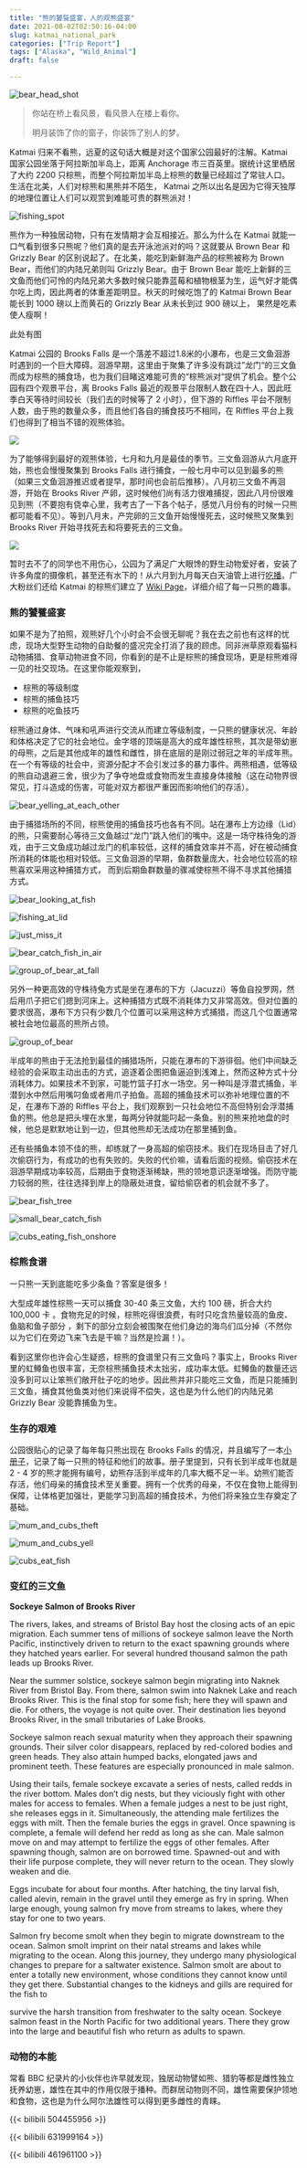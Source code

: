 ```yaml
---
title: "熊的饕餮盛宴，人的观熊盛宴"
date: 2021-08-02T02:50:16-04:00
slug: katmai_national_park
categories: ["Trip Report"]
tags: ["Alaska", "Wild_Animal"]
draft: false

---
```


![bear_head_shot]

> 你站在桥上看风景，看风景人在楼上看你。
>
> 
>
> 明月装饰了你的窗子，你装饰了别人的梦。

Katmai 归来不看熊，远夏的这句话大概是对这个国家公园最好的注解。Katmai 国家公园坐落于阿拉斯加半岛上，距离 Anchorage 市三百英里。据统计这里栖居了大约 2200 只棕熊，而整个阿拉斯加半岛上棕熊的数量已经超过了常驻人口。生活在北美，人们对棕熊和黑熊并不陌生， Katmai 之所以出名是因为它得天独厚的地理位置让人们可以观赏到难能可贵的群熊派对！

![fishing_spot]

熊作为一种独居动物，只有在发情期才会互相接近。那么为什么在 Katmai 就能一口气看到很多只熊呢？他们真的是去开泳池派对的吗？这就要从 Brown Bear 和 Grizzly Bear 的区别说起了。在北美，能吃到新鲜海产品的棕熊被称为 Brown Bear，而他们的内陆兄弟则叫 Grizzly Bear。由于 Brown Bear 能吃上新鲜的三文鱼而他们可怜的内陆兄弟大多数时候只能靠蓝莓和植物根茎为生，运气好才能偶尔吃上肉，因此两者的体重差距明显。秋天的时候吃饱了的 Katmai Brown Bear 能长到 1000 磅以上而黄石的 Grizzly Bear 从未长到过 900 磅以上， 果然是吃素使人瘦啊！

此处有图

Katmai 公园的 Brooks Falls 是一个落差不超过1.8米的小瀑布，也是三文鱼洄游时遇到的一个巨大障碍。洄游早期，这里由于聚集了许多没有跳过”龙门“的三文鱼而成为棕熊的捕食场，也为我们目睹这难能可贵的“棕熊派对“提供了机会。整个公园有四个观景平台，离 Brooks Falls 最近的观景平台限制人数在四十人，因此旺季白天等待时间较长（我们去的时候等了 2 小时），但下游的 Riffles 平台不限制人数，由于熊的数量众多，而且他们各自的捕食技巧不相同，在 Riffles 平台上我们也得到了相当不错的观熊体验。

![](https://www.nps.gov/katm/planyourvisit/images/Brooks-Camp-map-2020.tif?maxwidth=1200&maxheight=1200&autorotate=false)

为了能够得到最好的观熊体验，七月和九月是最佳的季节。三文鱼洄游从六月底开始，熊也会慢慢聚集到 Brooks Falls 进行捕食，一般七月中可以见到最多的熊（如果三文鱼洄游推迟或者提早，那时间也会前后推移）。八月初三文鱼不再洄游，开始在 Brooks River 产卵，这时候他们尚有活力很难捕捉，因此八月份很难见到熊（不要抱有侥幸心里，我考古了一下各个帖子，感觉八月份有的时候一只熊都可能看不见）。等到八月末，产完卵的三文鱼开始慢慢死去，这时候熊又聚集到 Brooks River 开始寻找死去和将要死去的三文鱼。

![](https://www.nps.gov/katm/planyourvisit/images/Bear-Viewing-Calendar-688-px.jpg?maxwidth=1200&maxheight=1200&autorotate=false)

暂时去不了的同学也不用伤心，公园为了满足广大眼馋的野生动物爱好者，安装了许多角度的摄像机，甚至还有水下的！从六月到九月每天白天油管上进行[吃播](https://explore.org/live-cams/player/brown-bear-salmon-cam-brooks-falls)。广大粉丝们还给 Katmai 的棕熊们建立了 [Wiki Page](https://katmai-bearcams.fandom.com/wiki/Katmai_Bearcams_Wiki)，详细介绍了每一只熊的趣事。

### 熊的饕餮盛宴

如果不是为了拍照，观熊好几个小时会不会很无聊呢？我在去之前也有这样的忧虑，现场大型野生动物的自助餐的盛况完全打消了我的顾虑。同非洲草原观看猫科动物捕猎、食草动物进食不同，你看到的是不止是棕熊的捕食现场，更是棕熊难得一见的社交现场。在这里你能观察到，

- 棕熊的等级制度
- 棕熊的捕鱼技巧
- 棕熊的吃鱼技巧

棕熊通过身体、气味和吼声进行交流从而建立等级制度，一只熊的健康状况、年龄和体格决定了它的社会地位。金字塔的顶端是高大的成年雄性棕熊，其次是带幼崽的母熊，之后是其他成年的雄性和雌性，排在底层的是刚过弱冠之年的半成年熊。在一个有等级的社会中，资源分配才不会引发过多的暴力事件。两熊相遇，低等级的熊自动退避三舍，很少为了争夺地盘或食物而发生直接身体接触（这在动物界很常见，打斗造成的伤害，可能对双方都很严重因而影响他们的存活）。

![bear_yelling_at_each_other]

由于捕猎场所的不同，棕熊使用的捕鱼技巧也各有不同。站在瀑布上方边缘（Lid）的熊，只需要耐心等待三文鱼越过“龙门”跳入他们的嘴中。这是一场守株待兔的游戏，由于三文鱼成功越过龙门的机率较低，这样的捕食效率并不高，好在被动捕食所消耗的体能也相对较低。三文鱼洄游的早期，鱼群数量庞大，社会地位较高的棕熊喜欢采用这种捕猎方式， 而到后期鱼群数量的骤减使棕熊不得不寻求其他捕猎方式。

![bear_looking_at_fish]

![fishing_at_lid]

![just_miss_it]

![bear_catch_fish_in_air]

![group_of_bear_at_fall]

另外一种更高效的守株待兔方式是坐在瀑布的下方（Jacuzzi）等鱼自投罗网，然后用爪子把它们摁到河床上。这种捕猎方式既不消耗体力又非常高效。但对位置的要求很高，瀑布下方只有少数几个位置可以采用这种方式捕猎，而这几个位置通常被社会地位最高的熊所占领。

![group_of_bear]

半成年的熊由于无法抢到最佳的捕猎场所，只能在瀑布的下游徘徊。他们中间缺乏经验的会采取主动出击的方式，追逐着企图把鱼逼迫到浅滩上，然而这种方式十分消耗体力。如果技术不到家，可能竹篮子打水一场空。另一种叫是浮潜式捕鱼，半潜到水中然后用嘴叼鱼或者用爪子拍鱼。高超的捕鱼技术可以弥补地理位置的不足，在瀑布下游的 Riffles 平台上，我们观察到一只社会地位不高但特别会浮潜捕鱼的熊。他总是把头埋在水里，每两分钟就能叼起一条鱼。别的熊来抢地盘的时候，他总是默默地让到一边，但其他熊却无法成功在那里捕到鱼。

还有些捕鱼本领不佳的熊，却练就了一身高超的偷窃技术。我们在现场目击了好几次偷窃行为，有成功的也有失败的。失败的代价嘛，请看后面的视频。偷窃技术在洄游早期成功率较高，后期由于食物逐渐稀缺，熊的领地意识逐渐增强。而防守能力较弱的熊，往往选择到岸上的隐蔽处进食，留给偷窃者的机会就不多了。

![bear_fish_tree]

![small_bear_catch_fish]

![cubs_eating_fish_onshore]

### 棕熊食谱

一只熊一天到底能吃多少条鱼？答案是很多！

大型成年雄性棕熊一天可以捕食 30-40 条三文鱼，大约 100 磅，折合大约 100,000 卡 。食物充足的时候，棕熊吃得很浪费，有时只吃含热量较高的鱼皮、鱼脑和鱼子部分 ，剩下的部分立刻会被围聚在他们身边的海鸟们瓜分掉（不然你以为它们在旁边飞来飞去是干嘛？当然是捡漏！）。

看到这里你也许会心生疑惑，棕熊的食谱里只有三文鱼吗？事实上，Brooks River 里的虹鳟鱼也很丰富，无奈棕熊捕鱼技术太拙劣，成功率太低。虹鳟鱼的数量还远没多到可以让笨熊们敞开肚子吃的地步。因此熊并非只能吃三文鱼，而是只能捕到三文鱼，捕食其他鱼类对他们来说得不偿失，这也是为什么他们的内陆兄弟 Grizzly  Bear 没能靠捕鱼为生。

### 生存的艰难

公园很贴心的记录了每年每只熊出现在 Brooks Falls 的情况，并且编写了一本[小册子](https://www.nps.gov/katm/learn/photosmultimedia/ebooks.htm)，记录了每一只熊的特征和他们的故事。册子里提到，只有长到半成年也就是 2 - 4 岁的熊才能拥有编号，幼熊存活到半成年的几率大概不足一半。幼熊们能否存活，他们母亲的捕食技术至关重要。拥有一个优秀的母亲，不仅在食物上能得到保障，让体格更加强壮，更能学习到高超的捕食技术，为他们将来独立生存奠定了基础。

![mum_and_cubs_theft]

![mum_and_cubs_yell]

![cubs_eat_fish]

### 变红的三文鱼

**Sockeye Salmon of Brooks River**

The rivers, lakes, and streams of Bristol Bay host the closing acts of an epic migration. Each summer tens of millions of sockeye salmon leave the North Pacific, instinctively driven to return to the exact spawning grounds where they hatched years earlier. For several hundred thousand salmon the path leads up Brooks River.

Near the summer solstice, sockeye salmon begin migrating into Naknek River from Bristol Bay. From there, salmon swim into Naknek Lake and reach Brooks River. This is the final stop for some fish; here they will spawn and die. For others, the voyage is not quite over. Their destination lies beyond Brooks River, in the small tributaries of Lake Brooks.

Sockeye salmon reach sexual maturity when they approach their spawning grounds. Their silver color disappears, replaced by red-colored bodies and green heads. They also attain humped backs, elongated jaws and prominent teeth. These features are especially pronounced in male salmon.

Using their tails, female sockeye excavate a series of nests, called redds in the river bottom. Males don’t dig nests, but they viciously fight with other males for access to females. When a female judges a nest to be just right, she releases eggs in it. Simultaneously, the attending male fertilizes the eggs with milt. Then the female buries the eggs in gravel. Once spawning is complete, a female will defend her redd as long as she can. Male salmon move on and may attempt to fertilize the eggs of other females. After spawning though, salmon are on borrowed time. Spawned-out and with their life purpose complete, they will never return to the ocean. They slowly weaken and die.

Eggs incubate for about four months. After hatching, the tiny larval fish, called alevin, remain in the gravel until they emerge as fry in spring. When large enough, young salmon fry move from streams to lakes, where they stay for one to two years.

Salmon fry become smolt when they begin to migrate downstream to the ocean. Salmon smolt imprint on their natal streams and lakes while migrating to the ocean. Along this journey, they undergo many physiological changes to prepare for a saltwater existence. Salmon smolt are about to enter a totally new environment, whose conditions they cannot know until they get there. Substantial changes to the kidneys and gills are required for the fish to

survive the harsh transition from freshwater to the salty ocean. Sockeye salmon feast in the North Pacific for two additional years. There they grow into the large and beautiful fish who return as adults to spawn.

### 动物的本能

常看 BBC 纪录片的小伙伴也许早就发现，独居动物譬如熊、猎豹等都是雌性独立抚养幼崽，雄性在其中的作用仅限于播种。而群居动物则不同，雄性需要保护领地和食物，这也是为什么阿尔法雄性可以得到更多雌性的青睐。



{{< bilibili 504455956 >}}

{{< bilibili 631999164 >}}

{{< bilibili 461961100 >}}



[group_of_bear]: https://lh3.googleusercontent.com/pw/AM-JKLXM9RSMet5I4NYOdhS3ejcNzk65YwfubaLdajiLSc9z58pMhs4a78x883c6f8Toe8Hzz6xhliplc1UMOtDStGvc6x1jIcAm5kzdmE_0mtryxzU6OtwRX37lfh107SdQbUtf42dNFMoN5V-DwEqx48ywlw=w1960-h1306-no?authuser=1?.jpg
[small_bear_catch_fish]: https://lh3.googleusercontent.com/pw/AM-JKLXG3xF1_QDXU12Vwm9CsVlVsDfdMBpq2A6CPMAEUlWSaqOqvd_kk2j3k70jUzIm8gRzKb_cN7j1lYJez5OzXeY3hA5lIju8o-V9fHuyY72ekCn2kFpG-2pxuhY1Y29HGZ4mcLr60rhRs1ZfkMj1DIrdBw=w1959-h1306-no?authuser=1?.jpg
[cubs_eat_fish]: https://lh3.googleusercontent.com/pw/AM-JKLUiZBC6K933ugA5WKJ19a-Eefbi9kdVlKZZkAJ-HpLIMe6xPZLVgGFTPx2HJ7BB3UPqO_f5lFulPxzYyokYfrt_ksGM_VcFUTr3rtTHYdOO0wK4VAbaDTIK9UUkEr3QFY0LzntpBR5-B4S_kRT3vkx58g=w1960-h1306-no?authuser=1?.jpg
[bear_head_shot]: https://lh3.googleusercontent.com/pw/AM-JKLUTwHQeJu5bSNGskKl4SZa0MUrh3vx4CcI9YkDF5CzByB636j4KRZ1OtI2duewhdvFxaw-ET77sGm9zeapL12aGcvXMu0NwWgM0WgAqkDnV25WLzPOH5QdZtrDpb43TQdwdSkF5GncDp3b6nfh-iCO4Gg=w1960-h1306-no?authuser=1?.jpg
[bear_fish_tree]: https://lh3.googleusercontent.com/pw/AM-JKLUCTl_s9IKTqy1viNZBMQ7umEmGc3taOWynnphrD1bmMzyrfDTWgOxYijRHDkfcU_AkEzIBo9jij-vYjQ6iQizR2woJiIBLjoeRQWuN3kXNI7c9FkUaktbICRT82CcKp7Q5ED0ow4smBGBXYLogewhQZQ=w1960-h1306-no?authuser=1?.jpg
[group_of_bear_at_fall]: https://lh3.googleusercontent.com/pw/AM-JKLWyR-Sbamc2TJKUOkUsCfeUwZJ7jBSOoPCNCk4W48nasLVUXW-2H0cOqaBQbyw2_gJsxltiqH0QUhEW4iDYW4Wy_avEyMo_ifmzCX3ky21FTYxBdUwEHzRiSAc_brr8qJQiBoms0zUCuOCRijbAIZNJcg=w1960-h1306-no?authuser=1?.jpg
[bear_looking_at_fish]:https://lh3.googleusercontent.com/pw/AM-JKLW-ebpLWQujq164780z60dtUXa_cyZEH2rWyS3uAdsIcXM6HNRX5_cqVKZoq8OuzdOR7rzDuchmoIMZiwryPGt96o2H0h4SU57efLeDKEumXsR_Hm1s7NrQ7oUfZg6WvZuNJlrQn6-8EI2yzxh4Cc-5NQ=w1959-h1306-no?authuser=1?.jpg
[fishing_at_lid]: https://lh3.googleusercontent.com/pw/AM-JKLWglvDm7E8_hAWmappaQBllZBs7osVDd60X-dqY_dWH6AI7zcbrpn4RJtGKdvieue-3DiZQvqKSZpZFpKI0uIiTniF8Jdr9SKE5pP1eRLkmnyUS6hDkKPsGSRQhOclGQbRgIwFhGXjkMy6foMkjidsspg=w1959-h1306-no?authuser=1?.jpg
[just_miss_it]:https://lh3.googleusercontent.com/pw/AM-JKLUm5uKiqiCEq1qOh6QuXTMsF5Y-0sB3ivKjXpNy3b6pu2Ux3UpvSn24dMxy0SUgmRGB7aTTtbXzuJVwErV_MXpu4PiAB2vzpzZGZ3rRIDOqEs8I3dYNH7T-LIX7ko79CTDBmN42Xbm8IwNxQOyg-Q7vHg=w1959-h1306-no?authuser=1?.jpg
[bear_yelling_at_each_other]: https://lh3.googleusercontent.com/pw/AM-JKLWnmlgWoU_MiskGgYM0N5lG72_YxovjGNMdGSHFmDUKgQ5OVTof2YJuvcjY7HZXCKRgh7EFUcm7EHrD95CgetZyZ8Lp944OvmoqZPx9yh84yyZ4jrYGXBsscc4RhfJOno6MW2m7sH4AQypmwRUlCHiMpw=w1959-h1306-no?authuser=1?.jpg
[bear_catch_fish_in_air]: https://lh3.googleusercontent.com/pw/AM-JKLWDrsyG7uPNS1BBF7WDwOjNDHg1gnZ2CxsBSpfWUKlmZJGSpiznD-sIE50PCGhQNfD2-WBcsQHK5f3RM1Q1JIdSA_EUur5y9Kg_Vz5TGRQsWrhkW2uBP92hRpGx0GXWmE5yir2qQ4CQiksdbwzfioTvaw=w1959-h1306-no?authuser=1?.jpg
[mum_and_cubs]:  https://lh3.googleusercontent.com/pw/AM-JKLXG3VWK6E445HsqYCviest9b_Iz2p3L9b_omG3Nxw1KuEPbwh0AWg9w-mejg-0WLIoKPeunTeA8BOQJybScpXXg6G9bA-9x0t_BVwReRzwLgmBlSbov4m4ns2FZqpMon535y0olCz0tgMbJyitRF3lKMA=w1959-h1306-no?authuser=1?.jpg
[mum_and_cubs_theft]: https://lh3.googleusercontent.com/pw/AM-JKLWQ3ian_bvYtJSo7k5e73WDHTvVfbEmAo9ZRRiRy0-0Fwx974NA2NcuX6SHB__VoRfS7RQH7d4BZ3GirxwkXoCQJPP11wPDVHJzamvTFwk-c3KOBkw9OrNhsOlYiP7XsMSp6pHbuhlSSikWB_PSo4VsfA=w1959-h1306-no?authuser=1?.jpg
[mum_and_cubs_yell]: https://lh3.googleusercontent.com/pw/AM-JKLWyLUDSrEwhADGIyNPrrLEO-RFhx7vR-FtwF-KRwF_ILiiOO572NyP8twhbSKhA-nP4ZpOyCOl43whf8xRBy92UIdTam4quEA1jTDajc8npQdC_QuOeLfAcygniFI5iAjRwTshNAHAbzAJWcI_YnKhsrw=w1959-h1306-no?authuser=1?.jpg
[fishing_spot]: https://lh3.googleusercontent.com/pw/AM-JKLV0sf_JKLqfbHG4jipeUtAKgmng0gjl3MUcjVG71OJptsj4EdsO7AZTVOER_HNodZF6VRYFFq_fLBomG4lzFs_jLnTTihGe-lpk_HOYxyBhITZ4qMmjYY0Kv-ovmcoVRSag-mr3cN2zLzaBcHhrklEy7g=w1959-h1306-no?authuser=1?.jpg
[cubs_eating_fish_onshore]:https://lh3.googleusercontent.com/pw/AM-JKLX_P2zU89U7LJ4j9mOejKRfHi8u5hR_vH5MuHha3xU9gQNDUGOUUZiaVSllKCmW5okWw0gsALVGJfyAWUMcf6BjsqSHEQEnnT-0NuDfI-1yBgs0ST9lB2VwXPH3NyDvLRp-TTfO7P3WStnNUe9DwTP7hw=w1960-h1306-no?authuser=1?.jpg